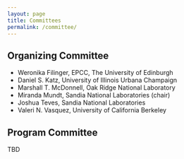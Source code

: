 ```yaml
---
layout: page
title: Committees
permalink: /committee/
---
```


## Organizing Committee

- Weronika Filinger, EPCC, The University of Edinburgh
- Daniel S. Katz, University of Illinois Urbana Champaign
- Marshall T. McDonnell, Oak Ridge National Laboratory
- Miranda Mundt, Sandia National Laboratories (chair)
- Joshua Teves, Sandia National Laboratories
- Valeri N. Vasquez, University of California Berkeley

## Program Committee

TBD
